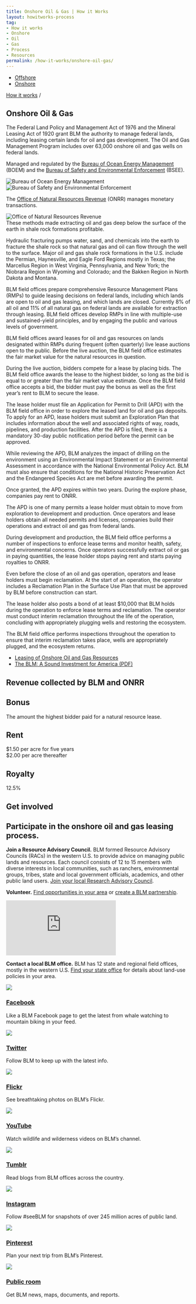 ```yaml
---
title: Onshore Oil & Gas | How it Works
layout: howitworks-process
tag:
- How it works
- Onshore
- Oil
- Gas
- Process
- Resources
permalink: /how-it-works/onshore-oil-gas/
---
```


<section class="revenues_subpage-nav container">
  <div class="revenues_subpage-tabs">
    <ul>
        <li class="revenues_subpage-tab">
          <a href="/how-it-works/offshore-oil-gas/">Offshore</a>
        </li>
        </a>
        <li class="revenues_subpage-tab active">
          <a href="/how-it-works/onshore-oil-gas/">Onshore</a>
        </li>
    </ul>
  </div>
</section>
<section class="slab-beta revenues_subpage-intro_wrapper">
  <div class="container-page-wrapper revenues_subpage-intro">
    <div class="container revenues_subpage-intro_layout">
      <div>
        <a class="revenues_subpage-breadcrumb" href="/how-it-works/">How it works</a>
        /
      </div>
      <h1>Onshore Oil &amp; Gas</h1>
      <p class="revenues_subpage-intro_text">The Federal Land Policy and Management Act of 1976 and the Mineral Leasing Act of 1920 grant BLM the authority to manage federal lands, including leasing certain lands for oil and gas development. The Oil and Gas Management Program includes over 63,000 onshore oil and gas wells on federal lands.</p>
    </div>
    <div class="revenues_subpage-office_container revenues_subpage-office_container_layout">
      <div class="revenues_subpage-office container">
        <div class="revenues_subpage-office_text">
          <p>Managed and regulated by the <span><a href="http://www.boem.gov/">Bureau of Ocean Energy Management</a> (BOEM)</span> and the
          <span><a href="http://www.bsee.gov/">Bureau of Safety and Environmental Enforcement</a> (BSEE)</span>.</p>
        </div>
        <div class="revenues_subpage-office_logos">
          <img class="revenues_subpage-office_logo" src="/public/img/logos/BOEM-mark.png" alt="Bureau of Ocean Energy Management">
          <img class="revenues_subpage-office_logo" src="/public/img/logos/BSEE-mark.png" alt="Bureau of Safety and Environmental Enforcement">
        </div>
      </div>
      <div class="revenues_subpage-office container">
        <div class="revenues_subpage-office_text">
          <p>The <span><a href="http://www.onrr.gov/">Office of Natural Resources Revenue</a> (ONRR)</span> manages monetary transactions.</p>
        </div>
        <div class="revenues_subpage-office_logos">
          <img class="revenues_subpage-office_logo" src="/public/img/logos/ONRR-mark.svg" alt="Office of Natural Resources Revenue">
        </div>
      </div>
    </div>
  </div>
  <div class="revenues_subpage-steps onshore-oil">
    <section class="container-outer">
      <did-you-know color='blue' intro='Exploration for oil and gas changed significantly in the early 2000s, with new applications of extraction methods, known as horizontal drilling and hydraulic fracturing, commonly called “fracking.”'><span>These methods made extracting oil and gas deep below the surface of the earth in shale rock formations profitable.</span></p>
      <p>Hydraulic fracturing pumps water, sand, and chemicals into the earth to fracture the shale rock so that natural gas and oil can flow through the well to the surface. Major oil and gas shale rock formations in the U.S. include the Permian, Haynesville, and Eagle Ford Regions mostly in Texas; the Marcellus Region in West Virginia, Pennsylvania, and New York; the Niobrara Region in Wyoming and Colorado; and the Bakken Region in North Dakota and Montana.</p></did-you-know>
      <div class="container">
        <process-group>
          <process-step step.id="1" step.name="Plan" expanded="true">
            <p>BLM field offices prepare comprehensive Resource Management Plans (RMPs) to guide leasing decisions on federal lands, including which lands are open to oil and gas leasing, and which lands are closed. Currently 8% of all oil and 11% of all natural gas on federal lands are available for extraction through leasing. BLM field offices develop RMPs in line with multiple-use and sustained-yield principles, and by engaging the public and various levels of government.</p>
          </process-step>
          <process-step step.id="2" step.name="Lease">
            <p>BLM field offices award leases for oil and gas resources on lands designated within RMPs during frequent (often quarterly) live lease auctions open to the public. Before the live auction, the BLM field office estimates the <glossary-term>fair market value</glossary-term> for the natural resources in question.</p>
            <p>During the live auction, bidders compete for a lease by placing bids. The BLM field office awards the lease to the highest bidder, so long as the bid is equal to or greater than the fair market value estimate. Once the BLM field office accepts a bid, the bidder must pay the <glossary-term>bonus</glossary-term> as well as the first year’s rent to BLM to secure the lease.</p>
          </process-step>
          <process-step step.id="3" step.name="Explore">
            <p>The lease holder must file an Application for Permit to Drill (APD) with the BLM field office in order to explore the leased land for oil and gas deposits. To apply for an APD, lease holders must submit an Exploration Plan that includes information about the well and associated rights of way, roads, pipelines, and production facilities. After the APD is filed, there is a mandatory 30-day public notification period before the permit can be approved.</p>
            <p>While reviewing the APD, BLM analyzes the impact of drilling on the environment using an <glossary-term termKey="Environmental Impact Statement (EIS)">Environmental Impact Statement</glossary-term> or an Environmental Assessment in accordance with the National Environmental Policy Act. BLM must also ensure that conditions for the National Historic Preservation Act and the Endangered Species Act are met before awarding the permit.</p>
            <p>Once granted, the APD expires within two years. During the explore phase, companies pay <glossary-term>rent</glossary-term> to ONRR.</p>
          </process-step>
          <process-step step.id="4" step.name="Develop">
            <p>The APD is one of many permits a lease holder must obtain to move from exploration to development and production. Once operators and lease holders obtain all needed permits and licenses, companies build their operations and extract oil and gas from federal lands.</p>
            <p>During development and production, the BLM field office performs a number of inspections to enforce lease terms and monitor health, safety, and environmental concerns. Once operators successfully extract oil or gas in paying quantities, the lease holder stops paying rent and starts paying <glossary-term termKey="royalty">royalties</glossary-term> to ONRR.</p>
          </process-step>
          <process-step step.id="5" step.name="Decommission and reclaim">
            <p>Even before the close of an oil and gas operation, operators and lease holders must begin <glossary-term>reclamation</glossary-term>. At the start of an operation, the operator includes a Reclamation Plan in the Surface Use Plan that must be approved by BLM before construction can start.</p>
            <p>The lease holder also posts a bond of at least $10,000 that BLM holds during the operation to enforce lease terms and reclamation. The operator must conduct interim reclamation throughout the life of the operation, concluding with appropriately plugging wells and restoring the ecosystem.</p>
            <p>The BLM field office performs inspections throughout the operation to ensure that interim reclamation takes place, wells are appropriately plugged, and the ecosystem returns.</p>
          </process-step>
          <process-step step.name="Learn more">
            <ul class="list-bullet">
            <li><a href="https://www.blm.gov/programs/energy-and-minerals/oil-and-gas/leasing">Leasing of Onshore Oil and Gas Resources</a></li>
            <li><a href="https://www.blm.gov/or/news/files/BLM-SoundInvestmentforAmerica.pdf">The BLM: A Sound Investment for America (PDF)</a></li>
            </ul>  
          </process-step>
        </process-group>
      </div>
    </section>
  </div>
</section>
<div class="slab-beta revenues_page-forms">
  <section class="container-outer">
    <h1>Revenue collected by BLM and ONRR</h2>
    <div class="revenues_page-forms_options">
      <div>
        <h2>Bonus</h2>
        <p>The amount the highest bidder paid for a natural resource lease.</p>
      </div>
      <div>
        <h2>Rent</h2>
        <p class="revenues_page-forms_numbers"><span>$1.50</span> per acre for five years
          <br> <span>$2.00</span> per acre thereafter</p>
      </div>
      <div>
        <h2>Royalty</h2>
        <p class="revenues_page-forms_numbers"><span>12.5%</span></p>
      </div>
      <div>
      </div>
    </div>
  </section>
</div>
<div class="slab-alpha revenues_subpage-involved">
  <section class="container-outer">
    <div class="container-left-4">
      <h1>Get involved</h1>
      <h2 class="h4">Participate in the onshore oil and gas leasing process.</h2>
    </div>
    <div class="container-right-8">
      <div class="revenues_subpage-involved_participate">
        <div class="container-half container-half-space">
          <p><strong>Join a Resource Advisory Council.</strong> BLM formed <glossary-term termKey="resource advisory council (rac)">Resource Advisory Councils</glossary-term> (RACs) in the western U.S. to provide advice on managing public lands and resources. Each council consists of 12 to 15 members with diverse interests in local communities, such as ranchers, environmental groups, tribes, state and local government officials, academics, and other public land users. <a href="https://www.blm.gov/get-involved/resource-advisory-council/near-you">Join your local Research Advisory Council</a>.</p>
          <p><strong>Volunteer.</strong> <a href="http://volunteer.gov/index.cfm">Find opportunities in your area</a> or <a href="https://www.blm.gov/get-involved/partnerships">create a BLM partnership</a>.</p>
        </div>
        <div class="container-half revenues_subpage-involved_video">
          <iframe title="get involved video" src="https://www.youtube.com/embed/gdalYBS1lPE" frameborder="0" allowfullscreen></iframe>
          <p><strong>Contact a local BLM office.</strong> BLM has 12 state and regional field offices, mostly in the western U.S. <a href="https://www.blm.gov/locations">Find your state office</a> for details about land-use policies in your area.</p>
        </div>
      </div>
      <div>
        <div class="revenues_subpage-involved_option">
          <a class="link-no_under" href="https://www.facebook.com/BLMNational/">
            <img src="/public/img/icons/facebook.svg" class="u-padding-right icon-medium"/>
            <h3>Facebook</h3>
          </a>
          <p>Like a BLM Facebook page to get the latest from whale watching to mountain biking in your feed.</p>
        </div>
        <div class="revenues_subpage-involved_option">
          <a class="link-no_under" href="https://twitter.com/BLMNational">
            <img src="/public/img/icons/twitter.svg" class="u-padding-right icon-medium"/>
            <h3>Twitter</h3>
          </a>
          <p>Follow BLM to keep up with the latest info.</p>
        </div>
        <div class="revenues_subpage-involved_option">
          <a class="link-no_under" href="https://www.flickr.com/photos/mypubliclands/">
            <img src="/public/img/icons/flickr.svg" class="u-padding-right icon-medium"/>
            <h3>Flickr</h3>
          </a>
          <p>See breathtaking photos on BLM’s Flickr.</p>
        </div>
        <div class="revenues_subpage-involved_option">
          <a class="link-no_under" href="https://www.youtube.com/user/BLMNational">
            <img src="/public/img/icons/youtube-play.svg" class="u-padding-right icon-medium"/>
            <h3>YouTube</h3>
          </a>
          <p>Watch wildlife and wilderness videos on BLM’s channel.</p>
        </div>
      </div>
      <div>
        <div class="revenues_subpage-involved_option">
          <a class="link-no_under" href="http://mypubliclands.tumblr.com/">
            <img src="/public/img/icons/tumblr.svg" class="u-padding-right icon-medium"/>
            <h3>Tumblr</h3>
          </a>
          <p>Read blogs from BLM offices across the country.</p>
        </div>
        <div class="revenues_subpage-involved_option">
          <a class="link-no_under" href="https://instagram.com/mypubliclands/">
            <img src="/public/img/icons/instagram.svg" class="u-padding-right icon-medium"/>
            <h3>Instagram</h3>
          </a>
          <p>Follow #seeBLM for snapshots of over 245 million acres of public land.</p>
        </div>
        <div class="revenues_subpage-involved_option">
          <a class="link-no_under" href="https://www.pinterest.com/mypubliclands/">
            <img src="/public/img/icons/pinterest.svg" class="u-padding-right icon-medium"/>
            <h3>Pinterest</h3>
          </a>
          <p>Plan your next trip from BLM’s Pinterest.</p>
        </div>
        <div class="revenues_subpage-involved_option">
          <a class="link-no_under" href="https://www.blm.gov/public-room">
            <img src="/public/img/icons/info.svg" class="u-padding-right icon-medium"/>
            <h3>Public room</h3>
          </a>
          <p>Get BLM news, maps, documents, and reports.</p>
        </div>
      </div>
    </div>
  </section>
</div>